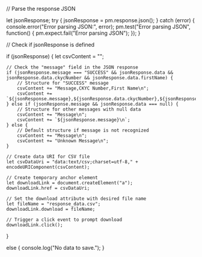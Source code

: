 // Parse the response JSON

let jsonResponse;
try {
    jsonResponse = pm.response.json();
} catch (error) {
    console.error("Error parsing JSON:", error);
    pm.test("Error parsing JSON", function() {
        pm.expect.fail("Error parsing JSON");
    });
}


// Check if jsonResponse is defined

if (jsonResponse) {
    let csvContent = "";

    // Check the "message" field in the JSON response
    if (jsonResponse.message === "SUCCESS" && jsonResponse.data && jsonResponse.data.ckycNumber && jsonResponse.data.firstName) {
        // Structure for "SUCCESS" message
        csvContent += "Message,CKYC Number,First Name\n";
        csvContent += `${jsonResponse.message},${jsonResponse.data.ckycNumber},${jsonResponse.data.firstName}\n`;
    } else if (jsonResponse.message && jsonResponse.data === null) {
        // Structure for other messages with null data
        csvContent += "Message\n";
        csvContent += `${jsonResponse.message}\n`;
    } else {
        // Default structure if message is not recognized
        csvContent += "Message\n";
        csvContent += "Unknown Message\n";
    }

    // Create data URI for CSV file
    let csvDataUri = "data:text/csv;charset=utf-8," + encodeURIComponent(csvContent);

    // Create temporary anchor element
    let downloadLink = document.createElement("a");
    downloadLink.href = csvDataUri;

    // Set the download attribute with desired file name
    let fileName = "response_data.csv";
    downloadLink.download = fileName;

    // Trigger a click event to prompt download
    downloadLink.click();
} 

else {
    console.log("No data to save.");
}





